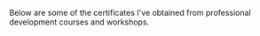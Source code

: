 Below are some of the certificates I've obtained from professional development courses and workshops.
